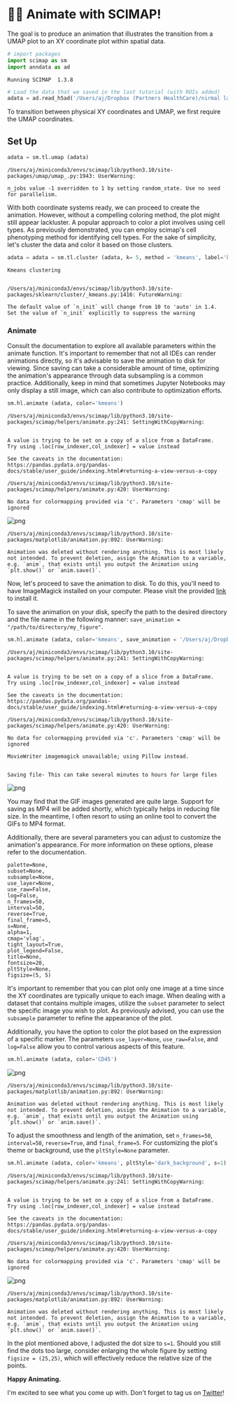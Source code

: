 # 👩‍🎨 Animate with SCIMAP!

The goal is to produce an animation that illustrates the transition from a UMAP plot to an XY coordinate plot within spatial data.


```python
# import packages
import scimap as sm
import anndata as ad
```

    Running SCIMAP  1.3.8



```python
# Load the data that we saved in the last tutorial (with ROIs added)
adata = ad.read_h5ad('/Users/aj/Dropbox (Partners HealthCare)/nirmal lab/resources/exemplarData/scimapExampleData/scimapExampleData.h5ad')
```

To transition between physical XY coordinates and UMAP, we first require the UMAP coordinates.

## Set Up


```python
adata = sm.tl.umap (adata)
```

    /Users/aj/miniconda3/envs/scimap/lib/python3.10/site-packages/umap/umap_.py:1943: UserWarning:
    
    n_jobs value -1 overridden to 1 by setting random_state. Use no seed for parallelism.
    


With both coordinate systems ready, we can proceed to create the animation. However, without a compelling coloring method, the plot might still appear lackluster. A popular approach to color a plot involves using cell types. As previously demonstrated, you can employ scimap's cell phenotyping method for identifying cell types. For the sake of simplicity, let's cluster the data and color it based on those clusters.


```python
adata = adata = sm.tl.cluster (adata, k= 5, method = 'kmeans', label='kmeans')
```

    Kmeans clustering


    /Users/aj/miniconda3/envs/scimap/lib/python3.10/site-packages/sklearn/cluster/_kmeans.py:1416: FutureWarning:
    
    The default value of `n_init` will change from 10 to 'auto' in 1.4. Set the value of `n_init` explicitly to suppress the warning
    


### Animate


Consult the documentation to explore all available parameters within the animate function. It's important to remember that not all IDEs can render animations directly, so it's advisable to save the animation to disk for viewing. Since saving can take a considerable amount of time, optimizing the animation's appearance through data subsampling is a common practice. Additionally, keep in mind that sometimes Jupyter Notebooks may only display a still image, which can also contribute to optimization efforts.


```python
sm.hl.animate (adata, color='kmeans')
```

    /Users/aj/miniconda3/envs/scimap/lib/python3.10/site-packages/scimap/helpers/animate.py:241: SettingWithCopyWarning:
    
    
    A value is trying to be set on a copy of a slice from a DataFrame.
    Try using .loc[row_indexer,col_indexer] = value instead
    
    See the caveats in the documentation: https://pandas.pydata.org/pandas-docs/stable/user_guide/indexing.html#returning-a-view-versus-a-copy
    
    /Users/aj/miniconda3/envs/scimap/lib/python3.10/site-packages/scimap/helpers/animate.py:420: UserWarning:
    
    No data for colormapping provided via 'c'. Parameters 'cmap' will be ignored
    



    
![png](animate_scimap_files/animate_scimap_11_1.png)
    


    /Users/aj/miniconda3/envs/scimap/lib/python3.10/site-packages/matplotlib/animation.py:892: UserWarning:
    
    Animation was deleted without rendering anything. This is most likely not intended. To prevent deletion, assign the Animation to a variable, e.g. `anim`, that exists until you output the Animation using `plt.show()` or `anim.save()`.
    


Now, let's proceed to save the animation to disk. To do this, you'll need to have ImageMagick installed on your computer. Please visit the provided [link](https://imagemagick.org/script/download.php) to install it.

To save the animation on your disk, specify the path to the desired directory and the file name in the following manner: `save_animation = "/path/to/directory/my_figure"`.


```python
sm.hl.animate (adata, color='kmeans', save_animation = '/Users/aj/Dropbox (Partners HealthCare)/nirmal lab/resources/exemplarData/scimapExampleData')

```

    /Users/aj/miniconda3/envs/scimap/lib/python3.10/site-packages/scimap/helpers/animate.py:241: SettingWithCopyWarning:
    
    
    A value is trying to be set on a copy of a slice from a DataFrame.
    Try using .loc[row_indexer,col_indexer] = value instead
    
    See the caveats in the documentation: https://pandas.pydata.org/pandas-docs/stable/user_guide/indexing.html#returning-a-view-versus-a-copy
    
    /Users/aj/miniconda3/envs/scimap/lib/python3.10/site-packages/scimap/helpers/animate.py:420: UserWarning:
    
    No data for colormapping provided via 'c'. Parameters 'cmap' will be ignored
    
    MovieWriter imagemagick unavailable; using Pillow instead.


    Saving file- This can take several minutes to hours for large files



    
![png](animate_scimap_files/animate_scimap_13_2.png)
    


You may find that the GIF images generated are quite large. Support for saving as MP4 will be added shortly, which typically helps in reducing file size. In the meantime, I often resort to using an online tool to convert the GIFs to MP4 format.

Additionally, there are several parameters you can adjust to customize the animation's appearance. For more information on these options, please refer to the documentation.

```
palette=None, 
subset=None, 
subsample=None,
use_layer=None, 
use_raw=False, 
log=False, 
n_frames=50, 
interval=50, 
reverse=True, 
final_frame=5, 
s=None, 
alpha=1, 
cmap='vlag', 
tight_layout=True, 
plot_legend=False, 
title=None, 
fontsize=20, 
pltStyle=None,
figsize=(5, 5)
```

It's important to remember that you can plot only one image at a time since the XY coordinates are typically unique to each image. When dealing with a dataset that contains multiple images, utilize the `subset` parameter to select the specific image you wish to plot. As previously advised, you can use the `subsample` parameter to refine the appearance of the plot.

Additionally, you have the option to color the plot based on the expression of a specific marker. The parameters `use_layer=None`, `use_raw=False`, and `log=False` allow you to control various aspects of this feature.


```python
sm.hl.animate (adata, color='CD45')
```


    
![png](animate_scimap_files/animate_scimap_17_0.png)
    


    /Users/aj/miniconda3/envs/scimap/lib/python3.10/site-packages/matplotlib/animation.py:892: UserWarning:
    
    Animation was deleted without rendering anything. This is most likely not intended. To prevent deletion, assign the Animation to a variable, e.g. `anim`, that exists until you output the Animation using `plt.show()` or `anim.save()`.
    


To adjust the smoothness and length of the animation, set `n_frames=50`, `interval=50`, `reverse=True`, and `final_frame=5`. For customizing the plot's theme or background, use the `pltStyle=None` parameter.


```python
sm.hl.animate (adata, color='kmeans', pltStyle='dark_background', s=1)
```

    /Users/aj/miniconda3/envs/scimap/lib/python3.10/site-packages/scimap/helpers/animate.py:241: SettingWithCopyWarning:
    
    
    A value is trying to be set on a copy of a slice from a DataFrame.
    Try using .loc[row_indexer,col_indexer] = value instead
    
    See the caveats in the documentation: https://pandas.pydata.org/pandas-docs/stable/user_guide/indexing.html#returning-a-view-versus-a-copy
    
    /Users/aj/miniconda3/envs/scimap/lib/python3.10/site-packages/scimap/helpers/animate.py:420: UserWarning:
    
    No data for colormapping provided via 'c'. Parameters 'cmap' will be ignored
    



    
![png](animate_scimap_files/animate_scimap_19_1.png)
    


    /Users/aj/miniconda3/envs/scimap/lib/python3.10/site-packages/matplotlib/animation.py:892: UserWarning:
    
    Animation was deleted without rendering anything. This is most likely not intended. To prevent deletion, assign the Animation to a variable, e.g. `anim`, that exists until you output the Animation using `plt.show()` or `anim.save()`.
    


In the plot mentioned above, I adjusted the dot size to `s=1`. Should you still find the dots too large, consider enlarging the whole figure by setting `figsize = (25,25)`, which will effectively reduce the relative size of the points.

**Happy Animating.**

I'm excited to see what you come up with. Don't forget to tag us on [Twitter](https://twitter.com/nirmallab)!


```python

```
